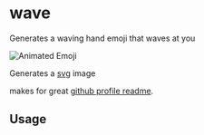 # wave

Generates a waving hand emoji that waves at you

![Animated Emoji](https://iam-weijie.github.io/wave/hand-emoji.svg)

Generates a [svg](https://iam-weijie.github.io/wave/hand-emoji.svg) image

makes for great [github profile readme](https://docs.github.com/en/account-and-profile/setting-up-and-managing-your-github-profile/customizing-your-profile/managing-your-profile-readme).

## Usage
